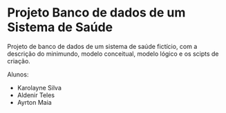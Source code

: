 # Projeto Banco de dados de um Sistema de Saúde
Projeto de banco de dados de um sistema de saúde fictício, com a descrição do minimundo, modelo conceitual, modelo lógico e os scipts de criação.

Alunos: 
- Karolayne Silva
- Aldenir Teles
- Ayrton Maia
